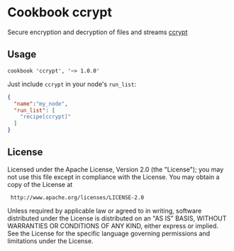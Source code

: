 # Cookbook ccrypt

Secure encryption and decryption of files and streams [ccrypt](http://ccrypt.sourceforge.net/)

## Usage

    cookbook 'ccrypt', '~> 1.0.0'

Just include `ccrypt` in your node's `run_list`:

```json
{
  "name":"my_node",
  "run_list": [
    "recipe[ccrypt]"
  ]
}
```

License
-------------------
Licensed under the Apache License, Version 2.0 (the "License"); you may not use
this file except in compliance with the License.  You may obtain a copy of the
License at

     http://www.apache.org/licenses/LICENSE-2.0

Unless required by applicable law or agreed to in writing, software distributed
under the License is distributed on an "AS IS" BASIS, WITHOUT WARRANTIES OR
CONDITIONS OF ANY KIND, either express or implied.  See the License for the
specific language governing permissions and limitations under the License.

